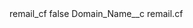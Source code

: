 <?xml version="1.0" encoding="UTF-8"?>
<CustomMetadata xmlns="http://soap.sforce.com/2006/04/metadata" xmlns:xsi="http://www.w3.org/2001/XMLSchema-instance" xmlns:xsd="http://www.w3.org/2001/XMLSchema">
    <label>remail_cf</label>
    <protected>false</protected>
    <values>
        <field>Domain_Name__c</field>
        <value xsi:type="xsd:string">remail.cf</value>
    </values>
</CustomMetadata>
